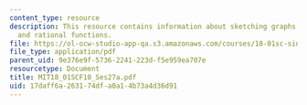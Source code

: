 ```yaml
---
content_type: resource
description: This resource contains information about sketching graphs I - polynomials
  and rational functions.
file: https://ol-ocw-studio-app-qa.s3.amazonaws.com/courses/18-01sc-single-variable-calculus-fall-2010/17daff6a263174dfa0a14b73a4d36d91_MIT18_01SCF10_Ses27a.pdf
file_type: application/pdf
parent_uid: 9e376e9f-5736-2241-223d-f5e959ea707e
resourcetype: Document
title: MIT18_01SCF10_Ses27a.pdf
uid: 17daff6a-2631-74df-a0a1-4b73a4d36d91
---
```

